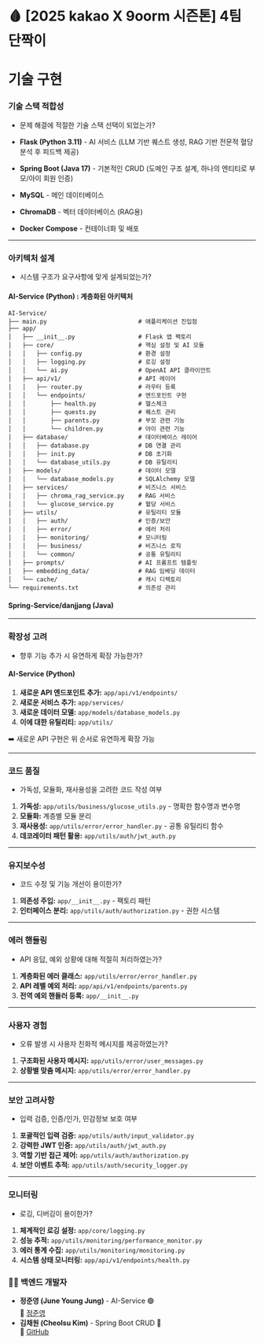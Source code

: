 # 🩸 [2025 kakao X 9oorm 시즌톤] 4팀 단짝이

# 기술 구현

### 기술 스택 적합성
- 문제 해결에 적절한 기술 스택 선택이 되었는가?

- **Flask (Python 3.11)** - AI 서비스 (LLM 기반 퀘스트 생성, RAG 기반 전문적 혈당 분석 후 피드백 제공)  
- **Spring Boot (Java 17)** - 기본적인 CRUD (도메인 구조 설계, 하나의 엔티티로 부모/아이 회원 인증)  
- **MySQL** - 메인 데이터베이스  
- **ChromaDB** - 벡터 데이터베이스 (RAG용)  
- **Docker Compose** - 컨테이너화 및 배포  

---

### 아키텍처 설계
- 시스템 구조가 요구사항에 맞게 설계되었는가?

#### AI-Service (Python) : **계층화된 아키텍처**

```plaintext
AI-Service/
├── main.py                          # 애플리케이션 진입점
├── app/
│   ├── __init__.py                  # Flask 앱 팩토리
│   ├── core/                        # 핵심 설정 및 AI 모듈
│   │   ├── config.py                # 환경 설정
│   │   ├── logging.py               # 로깅 설정 
│   │   └── ai.py                    # OpenAI API 클라이언트
│   ├── api/v1/                      # API 레이어
│   │   ├── router.py                # 라우터 등록
│   │   └── endpoints/               # 엔드포인트 구현
│   │       ├── health.py            # 헬스체크
│   │       ├── quests.py            # 퀘스트 관리
│   │       ├── parents.py           # 부모 관련 기능
│   │       └── children.py          # 아이 관련 기능
│   ├── database/                    # 데이터베이스 레이어
│   │   ├── database.py              # DB 연결 관리
│   │   ├── init.py                  # DB 초기화
│   │   └── database_utils.py        # DB 유틸리티
│   ├── models/                      # 데이터 모델
│   │   └── database_models.py       # SQLAlchemy 모델
│   ├── services/                    # 비즈니스 서비스
│   │   ├── chroma_rag_service.py    # RAG 서비스
│   │   └── glucose_service.py       # 혈당 서비스
│   ├── utils/                       # 유틸리티 모듈
│   │   ├── auth/                    # 인증/보안
│   │   ├── error/                   # 에러 처리
│   │   ├── monitoring/              # 모니터링
│   │   ├── business/                # 비즈니스 로직
│   │   └── common/                  # 공통 유틸리티
│   ├── prompts/                     # AI 프롬프트 템플릿
│   ├── embedding_data/              # RAG 임베딩 데이터
│   └── cache/                       # 캐시 디렉토리
└── requirements.txt                 # 의존성 관리
```

#### Spring-Service/danjjang (Java)

---

### 확장성 고려
- 향후 기능 추가 시 유연하게 확장 가능한가?

#### AI-Service (Python)
1. **새로운 API 엔드포인트 추가:** `app/api/v1/endpoints/`  
2. **새로운 서비스 추가:** `app/services/`  
3. **새로운 데이터 모델:** `app/models/database_models.py`  
4. **이에 대한 유틸리티:** `app/utils/`  

➡️ 새로운 API 구현은 위 순서로 유연하게 확장 가능  

---
### 코드 품질
- 가독성, 모듈화, 재사용성을 고려한 코드 작성 여부  

1. **가독성:** `app/utils/business/glucose_utils.py` - 명확한 함수명과 변수명  
2. **모듈화:** 계층별 모듈 분리  
3. **재사용성:** `app/utils/error/error_handler.py` - 공통 유틸리티 함수  
4. **데코레이터 패턴 활용:** `app/utils/auth/jwt_auth.py`  

---

### 유지보수성
- 코드 수정 및 기능 개선이 용이한가?  

1. **의존성 주입:** `app/__init__.py` - 팩토리 패턴  
2. **인터페이스 분리:** `app/utils/auth/authorization.py` - 권한 시스템  

---

### 에러 핸들링
- API 응답, 예외 상황에 대해 적절히 처리하였는가?  

1. **계층화된 에러 클래스:** `app/utils/error/error_handler.py`  
2. **API 레벨 예외 처리:** `app/api/v1/endpoints/parents.py`  
3. **전역 예외 핸들러 등록:** `app/__init__.py`  

---

### 사용자 경험
- 오류 발생 시 사용자 친화적 메시지를 제공하였는가?  

1. **구조화된 사용자 메시지:** `app/utils/error/user_messages.py`  
2. **상황별 맞춤 메시지:** `app/utils/error/error_handler.py`  

---

### 보안 고려사항
- 입력 검증, 인증/인가, 민감정보 보호 여부  

1. **포괄적인 입력 검증:** `app/utils/auth/input_validator.py`  
2. **강력한 JWT 인증:** `app/utils/auth/jwt_auth.py`  
3. **역할 기반 접근 제어:** `app/utils/auth/authorization.py`  
4. **보안 이벤트 추적:** `app/utils/auth/security_logger.py`  

---

### 모니터링
- 로깅, 디버깅이 용이한가?  

1. **체계적인 로깅 설정:** `app/core/logging.py`  
2. **성능 추적:** `app/utils/monitoring/performance_monitor.py`  
3. **에러 통계 수집:** `app/utils/monitoring/monitoring.py`  
4. **시스템 상태 모니터링:** `app/api/v1/endpoints/health.py`


### 👨‍💻 백엔드 개발자

- **정준영 (June Young Jung)** - AI-Service 🟢  
  🔗 [정준영](https://github.com/Jung0522)
- **김채원 (Cheolsu Kim)** - Spring Boot CRUD 🔵  
  🔗 [GitHub](https://github.com/kimcheolsu)

